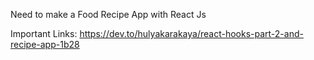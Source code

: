 Need to make a Food Recipe App with React Js

Important Links:
https://dev.to/hulyakarakaya/react-hooks-part-2-and-recipe-app-1b28
